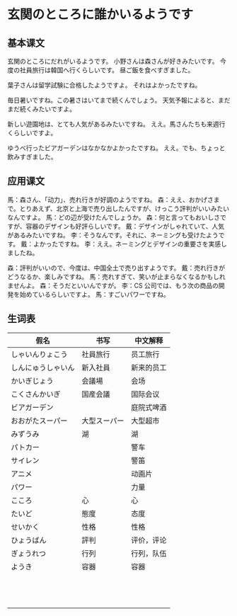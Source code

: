# 玄関のところに誰かいるようです

## 基本课文

玄関のところにだれがいるようです。
小野さんは森さんが好きみたいです。
今度の社員旅行は韓国へ行くらしいです。
昼ご飯を食べすぎました。

葉子さんは留学試験に合格したようですよ。
それはよかったですね。

毎日暑いですね。この暑さはいてまで続くんでしょう。
天気予報によると、まだまだ続くみたいですよ。

新しい遊園地は、とても人気があるみたいですね。
ええ。馬さんたちも来週行くらしいですよ。

ゆうべ行ったビアガーデンはなかなかよかったですね。
ええ。でも、ちょっと飲みすぎました。

## 应用课文

馬：森さん、「动力」、売れ行きが好調のようですね。
森：ええ、おかげさまで。とりあえず、北京と上海で売り出したんですが、けっこう評判がいいみたいなんですよ。
馬：どの辺が受けたんでしょうか。
森：何と言ってもおいしさですが、容器のデザインも好評らしいです。
戴：デザインがしゃれていて、人気があるみたいですね。
李：そうなんです。それに、ネーミングも受けたようです。
戴：よかったですね。
李：ええ。ネーミングとデザインの重要さを実感しましたね。

森：評判がいいので、今度は、中国全土で売り出すようです。
戴：売れ行きがどうなるか、楽しみですね。
馬：売れすぎて、笑いが止まらなくなるかもしれませんよ。
森：そうだといいんですが。
李：CS 公司では、もう次の商品の開発を始めているらしいですよ。
馬：すごいパワーですね。

## 生词表

| 假名               | 书写         | 中文解释   |
| ------------------ | ------------ | ---------- |
| しゃいんりょこう   | 社員旅行     | 员工旅行   |
| しんにゅうしゃいん | 新入社員     | 新来的员工 |
| かいぎじょう       | 会議場       | 会场       |
| こくさんかいぎ     | 国産会議     | 国际会议   |
| ビアガーデン       |              | 庭院式啤酒 |
| おおがたスーパー   | 大型スーパー | 大型超市   |
| みずうみ           | 湖           | 湖         |
| パトカー           |              | 警车       |
| サイレン           |              | 警笛       |
| アニメ             |              | 动画片     |
| パワー             |              | 力量       |
| こころ             | 心           | 心         |
| たいど             | 態度         | 态度       |
| せいかく           | 性格         | 性格       |
| ひょうばん         | 評判         | 评价，评论 |
| ぎょうれつ         | 行列         | 行列，队伍 |
| ようき             | 容器         | 容器       |
|                    |              |            |
|                    |              |            |
|                    |              |            |
|                    |              |            |
|                    |              |            |
|                    |              |            |
|                    |              |            |
|                    |              |            |
|                    |              |            |
|                    |              |            |
|                    |              |            |
|                    |              |            |
|                    |              |            |
